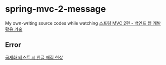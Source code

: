 # spring-mvc-2-message
My own-writing source codes while watching [스프링 MVC 2편 - 백엔드 웹 개발 활용 기술](https://www.inflearn.com/course/%EC%8A%A4%ED%94%84%EB%A7%81-mvc-2)

## Error
[국제화 테스트 시 한글 깨짐 현상](https://www.inflearn.com/chats/242157)
